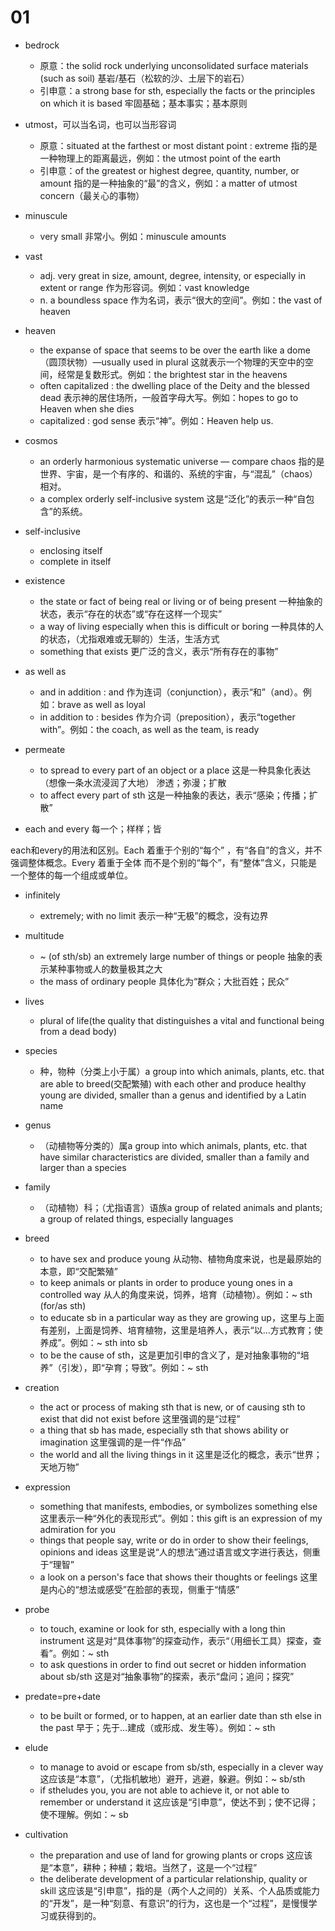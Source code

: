 # 01

- bedrock
  - 原意：the solid rock underlying unconsolidated surface materials (such as soil) 基岩/基石（松软的沙、土层下的岩石）
  - 引申意：a strong base for sth, especially the facts or the principles on which it is based 牢固基础；基本事实；基本原则

- utmost，可以当名词，也可以当形容词
  - 原意：situated at the farthest or most distant point : extreme 指的是一种物理上的距离最远，例如：the utmost point of the earth
  - 引申意：of the greatest or highest degree, quantity, number, or amount 指的是一种抽象的“最”的含义，例如：a matter of utmost concern（最关心的事物）

- minuscule
  - very small 非常小。例如：minuscule amounts

- vast
  - adj. very great in size, amount, degree, intensity, or especially in extent or range 作为形容词。例如：vast knowledge
  - n. a boundless space 作为名词，表示“很大的空间”。例如：the vast of heaven

- heaven
  - the expanse of space that seems to be over the earth like a dome（圆顶状物）—usually used in plural 这就表示一个物理的天空中的空间，经常是复数形式。例如：the brightest star in the heavens
  - often capitalized : the dwelling place of the Deity and the blessed dead 表示神的居住场所，一般首字母大写。例如：hopes to go to Heaven when she dies
  - capitalized : god sense 表示“神”。例如：Heaven help us.

- cosmos
  - an orderly harmonious systematic universe — compare chaos 指的是世界、宇宙，是一个有序的、和谐的、系统的宇宙，与“混乱”（chaos）相对。
  - a complex orderly self-inclusive system 这是“泛化”的表示一种“自包含”的系统。

- self-inclusive
  - enclosing itself
  - complete in itself

- existence
  - the state or fact of being real or living or of being present 一种抽象的状态，表示“存在的状态”或“存在这样一个现实”
  - a way of living especially when this is difficult or boring 一种具体的人的状态，（尤指艰难或无聊的）生活，生活方式
  - something that exists 更广泛的含义，表示“所有存在的事物”

- as well as
  - and in addition : and 作为连词（conjunction），表示“和”（and）。例如：brave as well as loyal
  - in addition to : besides 作为介词（preposition），表示“together with”。例如：the coach, as well as the team, is ready

- permeate
  - to spread to every part of an object or a place 这是一种具象化表达（想像一条水流浸润了大地） 渗透；弥漫；扩散
  - to affect every part of sth 这是一种抽象的表达，表示“感染；传播；扩散”

- each and every 每一个；样样；皆

each和every的用法和区别。Each 着重于个别的“每个” ，有“各自”的含义，并不强调整体概念。Every 着重于全体 而不是个别的“每个”，有“整体”含义，只能是一个整体的每一个组成或单位。

- infinitely
  - extremely; with no limit 表示一种“无极”的概念，没有边界

- multitude
  - ~ (of sth/sb) an extremely large number of things or people 抽象的表示某种事物或人的数量极其之大
  - the mass of ordinary people 具体化为“群众；大批百姓；民众”

- lives
  - plural of life(the quality that distinguishes a vital and functional being from a dead body)

- species
  - 种，物种（分类上小于属）a group into which animals, plants, etc. that are able to breed(交配繁殖) with each other and produce healthy young are divided, smaller than a genus and identified by a Latin name

- genus
  - （动植物等分类的）属a group into which animals, plants, etc. that have similar characteristics are divided, smaller than a family and larger than a species

- family
  - （动植物）科；（尤指语言）语族a group of related animals and plants; a group of related things, especially languages

- breed
  - to have sex and produce young 从动物、植物角度来说，也是最原始的本意，即“交配繁殖”
  - to keep animals or plants in order to produce young ones in a controlled way 从人的角度来说，饲养，培育（动植物）。例如：~ sth (for/as sth)
  - to educate sb in a particular way as they are growing up，这里与上面有差别，上面是饲养、培育植物，这里是培养人，表示“以…方式教育；使养成”。例如：~ sth into sb
  - to be the cause of sth，这是更加引申的含义了，是对抽象事物的“培养”（引发），即“孕育；导致”。例如：~ sth

- creation
  - the act or process of making sth that is new, or of causing sth to exist that did not exist before 这里强调的是“过程”
  - a thing that sb has made, especially sth that shows ability or imagination 这里强调的是一件“作品”
  - the world and all the living things in it 这里是泛化的概念，表示“世界；天地万物”

- expression
  - something that manifests, embodies, or symbolizes something else 这里表示一种“外化的表现形式”。例如：this gift is an expression of my admiration for you
  - things that people say, write or do in order to show their feelings, opinions and ideas 这里是说“人的想法”通过语言或文字进行表达，侧重于“理智”
  - a look on a person's face that shows their thoughts or feelings 这里是内心的“想法或感受”在脸部的表现，侧重于“情感”

- probe
  - to touch, examine or look for sth, especially with a long thin instrument 这是对“具体事物”的探查动作，表示“（用细长工具）探查，查看”。例如：~ sth
  - to ask questions in order to find out secret or hidden information about sb/sth 这是对“抽象事物”的探索，表示“盘问；追问；探究”

- predate=pre+date
  - to be built or formed, or to happen, at an earlier date than sth else in the past 早于；先于…建成（或形成、发生等）。例如：~ sth

- elude
  - to manage to avoid or escape from sb/sth, especially in a clever way 这应该是“本意”，（尤指机敏地）避开，逃避，躲避。例如：~ sb/sth
  - if stheludes you, you are not able to achieve it, or not able to remember or understand it 这应该是“引申意”，使达不到；使不记得；使不理解。例如：~ sb

- cultivation
  - the preparation and use of land for growing plants or crops 这应该是“本意”，耕种；种植；栽培。当然了，这是一个“过程”
  - the deliberate development of a particular relationship, quality or skill 这应该是“引申意”，指的是（两个人之间的）关系、个人品质或能力的“开发”，是一种“刻意、有意识”的行为，这也是一个“过程”，是慢慢学习或获得到的。









